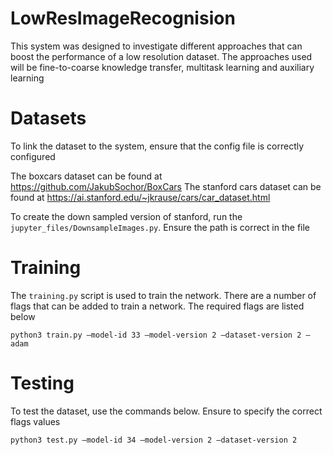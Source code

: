 # LowResImageRecognision
This system was designed to investigate different approaches that can boost the performance of a low resolution dataset. The approaches used will be fine-to-coarse knowledge transfer, multitask learning and auxiliary learning
# Datasets
To link the dataset to the system, ensure that the config file is correctly configured

The boxcars dataset can be found at https://github.com/JakubSochor/BoxCars
The stanford cars dataset can be found at https://ai.stanford.edu/~jkrause/cars/car_dataset.html

To create the down sampled version of stanford, run the `jupyter_files/DownsampleImages.py`. Ensure the path is correct in the file
# Training
The `training.py` script is used to train the network. There are a number of flags that can be added to train a network. The required flags are listed below
```
python3 train.py –model-id 33 –model-version 2 –dataset-version 2 –adam
```

# Testing
To test the dataset, use the commands below. Ensure to specify the correct flags values
```
python3 test.py –model-id 34 –model-version 2 –dataset-version 2
```

